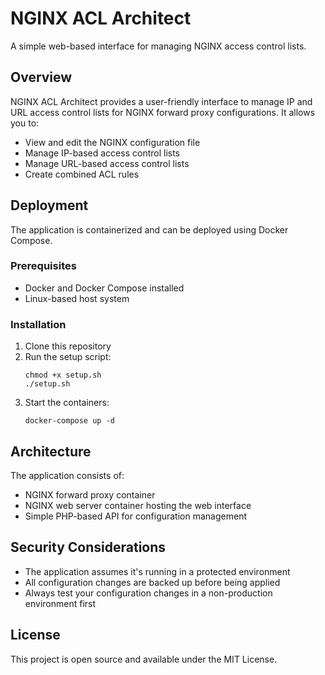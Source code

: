 
# NGINX ACL Architect

A simple web-based interface for managing NGINX access control lists.

## Overview

NGINX ACL Architect provides a user-friendly interface to manage IP and URL access control lists for NGINX forward proxy configurations. It allows you to:

- View and edit the NGINX configuration file
- Manage IP-based access control lists
- Manage URL-based access control lists
- Create combined ACL rules

## Deployment

The application is containerized and can be deployed using Docker Compose.

### Prerequisites

- Docker and Docker Compose installed
- Linux-based host system

### Installation

1. Clone this repository
2. Run the setup script:
   ```
   chmod +x setup.sh
   ./setup.sh
   ```
3. Start the containers:
   ```
   docker-compose up -d
   ```

## Architecture

The application consists of:

- NGINX forward proxy container
- NGINX web server container hosting the web interface
- Simple PHP-based API for configuration management

## Security Considerations

- The application assumes it's running in a protected environment
- All configuration changes are backed up before being applied
- Always test your configuration changes in a non-production environment first

## License

This project is open source and available under the MIT License.
